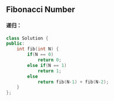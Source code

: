 ## Fibonacci Number

#### 递归：

```c++
class Solution {
public:
    int fib(int N) {
        if(N == 0)
            return 0;
        else if(N == 1)
            return 1;
        else
            return fib(N-1) + fib(N-2);
    }
};
```

